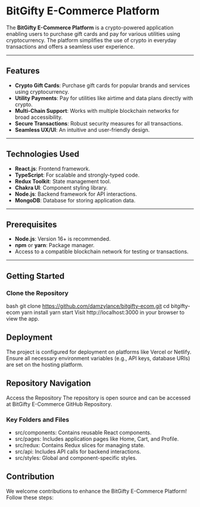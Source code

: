 # BitGifty E-Commerce Platform

The **BitGifty E-Commerce Platform** is a crypto-powered application enabling users to purchase gift cards and pay for various utilities using cryptocurrency. The platform simplifies the use of crypto in everyday transactions and offers a seamless user experience.

---

## Features

- **Crypto Gift Cards**: Purchase gift cards for popular brands and services using cryptocurrency.
- **Utility Payments**: Pay for utilities like airtime and data plans directly with crypto.
- **Multi-Chain Support**: Works with multiple blockchain networks for broad accessibility.
- **Secure Transactions**: Robust security measures for all transactions.
- **Seamless UX/UI**: An intuitive and user-friendly design.

---

## Technologies Used

- **React.js**: Frontend framework.
- **TypeScript**: For scalable and strongly-typed code.
- **Redux Toolkit**: State management tool.
- **Chakra UI**: Component styling library.
- **Node.js**: Backend framework for API interactions.
- **MongoDB**: Database for storing application data.

---

## Prerequisites

- **Node.js**: Version 16+ is recommended.
- **npm** or **yarn**: Package manager.
- Access to a compatible blockchain network for testing or transactions.

---

## Getting Started

### Clone the Repository

bash
git clone https://github.com/damzylance/bitgifty-ecom.git
cd bitgifty-ecom
yarn install
yarn start
Visit http://localhost:3000 in your browser to view the app.

## Deployment
The project is configured for deployment on platforms like Vercel or Netlify. Ensure all necessary environment variables (e.g., API keys, database URIs) are set on the hosting platform.

## Repository Navigation
Access the Repository
The repository is open source and can be accessed at BitGifty E-Commerce GitHub Repository.

### Key Folders and Files
- src/components: Contains reusable React components.
- src/pages: Includes application pages like Home, Cart, and Profile.
- src/redux: Contains Redux slices for managing state.
- src/api: Includes API calls for backend interactions.
- src/styles: Global and component-specific styles.

## Contribution
We welcome contributions to enhance the BitGifty E-Commerce Platform! Follow these steps:


